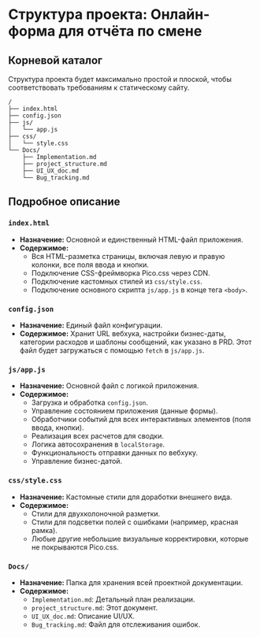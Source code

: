 # Структура проекта: Онлайн-форма для отчёта по смене

## Корневой каталог

Структура проекта будет максимально простой и плоской, чтобы соответствовать требованиям к статическому сайту.

```
/
├── index.html
├── config.json
├── js/
│   └── app.js
├── css/
│   └── style.css
└── Docs/
    ├── Implementation.md
    ├── project_structure.md
    ├── UI_UX_doc.md
    └── Bug_tracking.md
```

## Подробное описание

### `index.html`
- **Назначение:** Основной и единственный HTML-файл приложения.
- **Содержимое:**
    - Вся HTML-разметка страницы, включая левую и правую колонки, все поля ввода и кнопки.
    - Подключение CSS-фреймворка Pico.css через CDN.
    - Подключение кастомных стилей из `css/style.css`.
    - Подключение основного скрипта `js/app.js` в конце тега `<body>`.

### `config.json`
- **Назначение:** Единый файл конфигурации.
- **Содержимое:** Хранит URL вебхука, настройки бизнес-даты, категории расходов и шаблоны сообщений, как указано в PRD. Этот файл будет загружаться с помощью `fetch` в `js/app.js`.

### `js/app.js`
- **Назначение:** Основной файл с логикой приложения.
- **Содержимое:**
    - Загрузка и обработка `config.json`.
    - Управление состоянием приложения (данные формы).
    - Обработчики событий для всех интерактивных элементов (поля ввода, кнопки).
    - Реализация всех расчетов для сводки.
    - Логика автосохранения в `localStorage`.
    - Функциональность отправки данных по вебхуку.
    - Управление бизнес-датой.

### `css/style.css`
- **Назначение:** Кастомные стили для доработки внешнего вида.
- **Содержимое:**
    - Стили для двухколоночной разметки.
    - Стили для подсветки полей с ошибками (например, красная рамка).
    - Любые другие небольшие визуальные корректировки, которые не покрываются Pico.css.

### `Docs/`
- **Назначение:** Папка для хранения всей проектной документации.
- **Содержимое:**
    - `Implementation.md`: Детальный план реализации.
    - `project_structure.md`: Этот документ.
    - `UI_UX_doc.md`: Описание UI/UX.
    - `Bug_tracking.md`: Файл для отслеживания ошибок.
